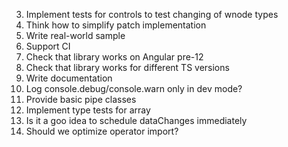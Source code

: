 3. Implement tests for controls to test changing of wnode types
7. Think how to simplify patch implementation
9. Write real-world sample
12. Support CI
13. Check that library works on Angular pre-12
14. Check that library works for different TS versions
16. Write documentation
18. Log console.debug/console.warn only in dev mode?
20. Provide basic pipe classes
24. Implement type tests for array
25. Is it a goo idea to schedule dataChanges immediately
27. Should we optimize operator import?